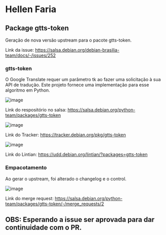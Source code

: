 # Hellen Faria

## Package gtts-token
Geração de nova versão upstream para o pacote gtts-token.

Link da issue: https://salsa.debian.org/debian-brasilia-team/docs/-/issues/252 

### gtts-token
O Google Translate requer um parâmetro tk ao fazer uma solicitação à sua API de tradução. Este projeto fornece uma implementação para esse algoritmo em Python.

![image](https://github.com/Mylena-angelica/GCES-24.1/assets/84354824/42d290cf-e33b-4242-843d-5b4b78218e4d)


Link do respositório no salsa: https://salsa.debian.org/python-team/packages/gtts-token

![image](https://github.com/Mylena-angelica/GCES-24.1/assets/84354824/2bb89bbf-ed3b-4eb1-bc91-3626d03b7c22)


Link do Tracker: https://tracker.debian.org/pkg/gtts-token

![image](https://github.com/Mylena-angelica/GCES-24.1/assets/84354824/47778edc-d9bd-43a9-9e94-d10919e407cb)


Link do Lintian: https://udd.debian.org/lintian/?packages=gtts-token

### Empacotamento
Ao gerar o upstream, foi alterado o changelog e o control.

![image](https://github.com/Mylena-angelica/GCES-24.1/assets/84354824/291466ea-164a-453b-8571-a85067916768)


Link do merge request: https://salsa.debian.org/python-team/packages/gtts-token/-/merge_requests/2
 
## OBS: Esperando a issue ser aprovada para dar continuidade com o PR.
